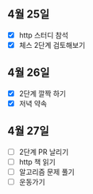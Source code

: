 ## 4월 25일

- [x] http 스터디 참석
- [x] 체스 2단계 검토해보기

## 4월 26일

- [x] 2단계 깔짝 하기
- [x] 저녁 약속

## 4월 27일

- [ ] 2단계 PR 날리기
- [ ] http 책 읽기
- [ ] 알고리즘 문제 풀기
- [ ] 운동가기